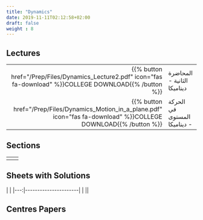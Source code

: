 ```yaml
---
title: "Dynamics"
date: 2019-11-11T02:12:58+02:00
draft: false
weight : 8
---
```



## Lectures
| ||
|---:|----------------------|
| {{% button href="/Prep/Files/Dynamics_Lecture2.pdf" icon="fas fa-download" %}}COLLEGE DOWNLOAD{{% /button %}} |المحاضرة الثانية - ديناميكا|
| {{% button href="/Prep/Files/Dynamics_Motion_in_a_plane.pdf" icon="fas fa-download" %}}COLLEGE DOWNLOAD{{% /button %}} |الحركة في المستوى - ديناميكا|

## Sections

|  | |
|---:|----------------------|
| || 

## Sheets with Solutions

  | |
|---:|----------------------|
| || 

## Centres Papers 

|  | |
|---:|----------------------|

